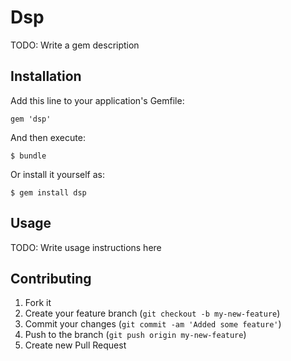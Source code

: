# Dsp

TODO: Write a gem description

## Installation

Add this line to your application's Gemfile:

    gem 'dsp'

And then execute:

    $ bundle

Or install it yourself as:

    $ gem install dsp

## Usage

TODO: Write usage instructions here

## Contributing

1. Fork it
2. Create your feature branch (`git checkout -b my-new-feature`)
3. Commit your changes (`git commit -am 'Added some feature'`)
4. Push to the branch (`git push origin my-new-feature`)
5. Create new Pull Request
